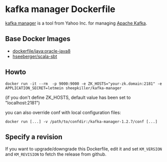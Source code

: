 # kafka manager Dockerfile
[kafka manager](https://github.com/yahoo/kafka-manager) is a tool from Yahoo Inc. for managing [Apache Kafka](http://kafka.apache.org).
## Base Docker Images ##
* [dockerfile/java:oracle-java8](https://registry.hub.docker.com/u/dockerfile/java)
* [hseeberger/scala-sbt](https://registry.hub.docker.com/u/hseeberger/scala-sbt/)

## Howto
```
docker run -it --rm  -p 9000:9000 -e ZK_HOSTS="your-zk.domain:2181" -e APPLICATION_SECRET=letmein sheepkiller/kafka-manager
```
(if you don't define ZK_HOSTS, default value has been set to "localhost:2181")

you can also override conf with local configuration files:
```
docker run [...] -v /path/to/confdir:/kafka-manager-1.2.7/conf [...]
```

## Specify a revision
If you want to upgrade/downgrade this Dockerfile, edit it and set `KM_VERSION` and `KM_REVISION` to fetch the release from github.

